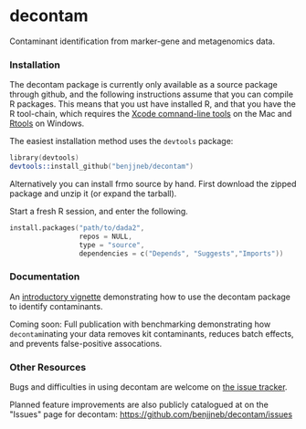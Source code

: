 # decontam

Contaminant identification from marker-gene and metagenomics data.

### Installation

The decontam package is currently only available as a source package through github, and the following instructions assume that you can compile R packages. This means that you ust have installed R, and that you have the R tool-chain, which requires the [Xcode comnand-line tools](http://railsapps.github.io/xcode-command-line-tools.html) on the Mac and [Rtools](https://cran.r-project.org/bin/windows/Rtools/) on Windows.

The easiest installation method uses the `devtools` package:

```S
library(devtools)
devtools::install_github("benjjneb/decontam")
```

Alternatively you can install frmo source by hand. First download the zipped package and unzip it (or expand the tarball).

Start a fresh R session, and enter the following.

```S
install.packages("path/to/dada2",
                 repos = NULL,
                 type = "source",
                 dependencies = c("Depends", "Suggests","Imports"))
```

### Documentation

An [introductory vignette](vignettes/decontam_intro.html) demonstrating how to use the decontam package to identify contaminants.

Coming soon: Full publication with benchmarking demonstrating how `decontam`inating your data removes kit contaminants, reduces batch effects, and prevents false-positive assocations.

### Other Resources

Bugs and difficulties in using decontam are welcome on [the issue tracker](https://github.com/benjjneb/decontam/issues).

Planned feature improvements are also publicly catalogued at on the "Issues" page for decontam: https://github.com/benjjneb/decontam/issues

